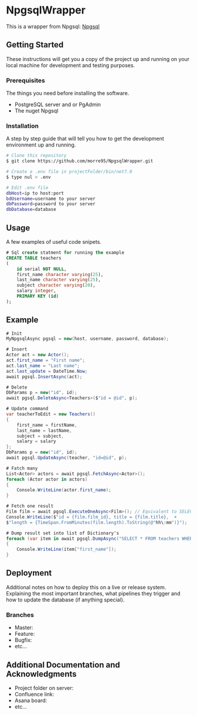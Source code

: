 # NpgsqlWrapper
This is a wrapper from Npgsql: [Npgsql](https://github.com/npgsql/npgsql)

## Getting Started

These instructions will get you a copy of the project up and running on your local machine for development and testing purposes.

### Prerequisites

The things you need before installing the software.

* PostgreSQL server and or PgAdmin
* The nuget Npgsql

### Installation

A step by step guide that will tell you how to get the development environment up and running.

```bash
# Clone this repository
$ git clone https://github.com/morre95/NpgsqlWrapper.git

# Create a .env file in projectFolder/bin/net7.0
$ type nul > .env

# Edit .env file
dbHost=ip to host:port
bdUsername=username to your server
dbPassword=password to your server
dbDatabase=database
```

## Usage

A few examples of useful code snipets.

```sql
# Sql create statment for running the example
CREATE TABLE teachers
(
    id serial NOT NULL,
    first_name character varying(25),
    last_name character varying(25),
    subject character varying(20),
    salary integer,
    PRIMARY KEY (id)
);
```

## Example

```csharp
# Init
MyNpgsqlAsync pgsql = new(host, username, password, database);

# Insert
Actor act = new Actor();
act.first_name = "First name";
act.last_name = "Last name";
act.last_update = DateTime.Now;
await pgsql.InsertAsync(act);

# Delete
DbParams p = new("id", id);
await pgsql.DeleteAsync<Teachers>($"id = @id", p);

# Update command
var teacherToEdit = new Teachers()
{
    first_name = firstName,
    last_name = lastName,
    subject = subject,
    salary = salary
};
DbParams p = new("id", id);
await pgsql.UpdateAsync(teacher, "id=@id", p);

# Fatch many
List<Actor> actors = await pgsql.FetchAsync<Actor>();
foreach (Actor actor in actors)
{
    Console.WriteLine(actor.first_name);
}

# Fetch one result
Film film = await pgsql.ExecuteOneAsync<Film>(); // Eqvivalent to SELECT * FROM film LIMIT 1
Console.WriteLine($"id = {film.film_id}, title = {film.title},  +
$"length = {TimeSpan.FromMinutes(film.length).ToString(@"hh\:mm")}");

# Dump result set into list of Dictionary's
foreach (var item in await pgsql.DumpAsync("SELECT * FROM teachers WHERE id > @id", new DbParams("id", 1)))
{
    Console.WriteLine(item["first_name"]);
}
```

## Deployment

Additional notes on how to deploy this on a live or release system. Explaining the most important branches, what pipelines they trigger and how to update the database (if anything special).

### Branches

* Master:
* Feature:
* Bugfix:
* etc...

## Additional Documentation and Acknowledgments

* Project folder on server:
* Confluence link:
* Asana board:
* etc...
